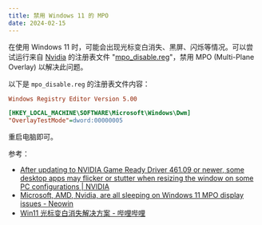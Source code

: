 ```yaml
---
title: 禁用 Windows 11 的 MPO
date: 2024-02-15
---
```


在使用 Windows 11 时，可能会出现光标变白消失、黑屏、闪烁等情况。可以尝试运行来自 [Nvidia](https://nvidia.custhelp.com/app/answers/detail/a_id/5157) 的注册表文件 "[mpo_disable.reg](https://nvidia.custhelp.com/ci/fattach/get/824301808/0/filename/mpo_disable.reg)"，禁用 MPO (Multi-Plane Overlay) 以解决此问题。

以下是 `mpo_disable.reg` 的注册表文件内容：

```ini
Windows Registry Editor Version 5.00

[HKEY_LOCAL_MACHINE\SOFTWARE\Microsoft\Windows\Dwm]
"OverlayTestMode"=dword:00000005
```

重启电脑即可。

参考：

- [After updating to NVIDIA Game Ready Driver 461.09 or newer, some desktop apps may flicker or stutter when resizing the window on some PC configurations | NVIDIA](https://nvidia.custhelp.com/app/answers/detail/a_id/5157)
- [Microsoft, AMD, Nvidia, are all sleeping on Windows 11 MPO display issues - Neowin](https://www.neowin.net/news/microsoft-amd-nvidia-are-all-sleeping-on-windows-11-mpo-display-issues/)
- [Win11 光标变白消失解决方案 - 哔哩哔哩](https://www.bilibili.com/read/cv20029000/)
